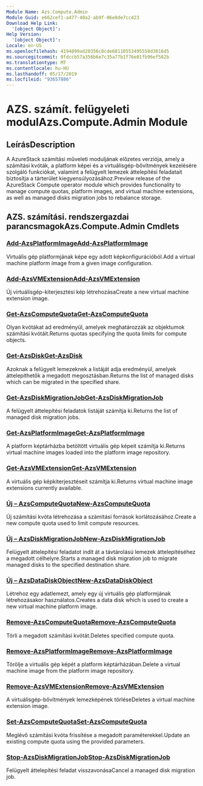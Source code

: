 ```yaml
---
Module Name: Azs.Compute.Admin
Module Guid: e662cef1-a477-40a2-ab9f-06e8de7cc423
Download Help Link:
  '[object Object]': 
Help Version:
  '[object Object]': 
Locale: en-US
ms.openlocfilehash: 4194899ad20356c8cde68110553495558d3816d5
ms.sourcegitcommit: 0fdccb57a356b6e7c35a77b1f76e01fb96ef582b
ms.translationtype: MT
ms.contentlocale: hu-HU
ms.lasthandoff: 05/17/2019
ms.locfileid: "93657886"
---
```

# <span data-ttu-id="284a3-101">AZS. számít. felügyeleti modul</span><span class="sxs-lookup"><span data-stu-id="284a3-101">Azs.Compute.Admin Module</span></span>
## <span data-ttu-id="284a3-102">Leírás</span><span class="sxs-lookup"><span data-stu-id="284a3-102">Description</span></span>
<span data-ttu-id="284a3-103">A AzureStack számítási műveleti moduljának előzetes verziója, amely a számítási kvóták, a platform képei és a virtuálisgép-bővítmények kezelésére szolgáló funkciókat, valamint a felügyelt lemezek áttelepítési feladatait biztosítja a tárterület kiegyensúlyozásához.</span><span class="sxs-lookup"><span data-stu-id="284a3-103">Preview release of the AzureStack Compute operator module which provides functionality to manage compute quotas, platform images, and virtual machine extensions, as well as managed disks migration jobs to rebalance storage.</span></span>

## <span data-ttu-id="284a3-104">AZS. számítási. rendszergazdai parancsmagok</span><span class="sxs-lookup"><span data-stu-id="284a3-104">Azs.Compute.Admin Cmdlets</span></span>
### [<span data-ttu-id="284a3-105">Add-AzsPlatformImage</span><span class="sxs-lookup"><span data-stu-id="284a3-105">Add-AzsPlatformImage</span></span>](Add-AzsPlatformImage.md)
<span data-ttu-id="284a3-106">Virtuális gép platformjának képe egy adott képkonfigurációból.</span><span class="sxs-lookup"><span data-stu-id="284a3-106">Add a virtual machine platform image from a given image configuration.</span></span>

### [<span data-ttu-id="284a3-107">Add-AzsVMExtension</span><span class="sxs-lookup"><span data-stu-id="284a3-107">Add-AzsVMExtension</span></span>](Add-AzsVMExtension.md)
<span data-ttu-id="284a3-108">Új virtuálisgép-kiterjesztési kép létrehozása</span><span class="sxs-lookup"><span data-stu-id="284a3-108">Create a new virtual machine extension image.</span></span>

### [<span data-ttu-id="284a3-109">Get-AzsComputeQuota</span><span class="sxs-lookup"><span data-stu-id="284a3-109">Get-AzsComputeQuota</span></span>](Get-AzsComputeQuota.md)
<span data-ttu-id="284a3-110">Olyan kvótákat ad eredményül, amelyek meghatározzák az objektumok számítási kvótáit.</span><span class="sxs-lookup"><span data-stu-id="284a3-110">Returns quotas specifying the quota limits for compute objects.</span></span>

### [<span data-ttu-id="284a3-111">Get-AzsDisk</span><span class="sxs-lookup"><span data-stu-id="284a3-111">Get-AzsDisk</span></span>](Get-AzsDisk.md)
<span data-ttu-id="284a3-112">Azoknak a felügyelt lemezeknek a listáját adja eredményül, amelyek áttelepíthetők a megadott megosztásban.</span><span class="sxs-lookup"><span data-stu-id="284a3-112">Returns the list of managed disks which can be migrated in the specified share.</span></span>

### [<span data-ttu-id="284a3-113">Get-AzsDiskMigrationJob</span><span class="sxs-lookup"><span data-stu-id="284a3-113">Get-AzsDiskMigrationJob</span></span>](Get-AzsDiskMigrationJob.md)
<span data-ttu-id="284a3-114">A felügyelt áttelepítési feladatok listáját számítja ki.</span><span class="sxs-lookup"><span data-stu-id="284a3-114">Returns the list of managed disk migration jobs.</span></span>

### [<span data-ttu-id="284a3-115">Get-AzsPlatformImage</span><span class="sxs-lookup"><span data-stu-id="284a3-115">Get-AzsPlatformImage</span></span>](Get-AzsPlatformImage.md)
<span data-ttu-id="284a3-116">A platform képtárházba betöltött virtuális gép képeit számítja ki.</span><span class="sxs-lookup"><span data-stu-id="284a3-116">Returns virtual machine images loaded into the platform image repository.</span></span>

### [<span data-ttu-id="284a3-117">Get-AzsVMExtension</span><span class="sxs-lookup"><span data-stu-id="284a3-117">Get-AzsVMExtension</span></span>](Get-AzsVMExtension.md)
<span data-ttu-id="284a3-118">A virtuális gép képkiterjesztéseit számítja ki.</span><span class="sxs-lookup"><span data-stu-id="284a3-118">Returns virtual machine image extensions currently available.</span></span>

### [<span data-ttu-id="284a3-119">Új – AzsComputeQuota</span><span class="sxs-lookup"><span data-stu-id="284a3-119">New-AzsComputeQuota</span></span>](New-AzsComputeQuota.md)
<span data-ttu-id="284a3-120">Új számítási kvóta létrehozása a számítási források korlátozásához.</span><span class="sxs-lookup"><span data-stu-id="284a3-120">Create a new compute quota used to limit compute resources.</span></span>

### [<span data-ttu-id="284a3-121">Új – AzsDiskMigrationJob</span><span class="sxs-lookup"><span data-stu-id="284a3-121">New-AzsDiskMigrationJob</span></span>](New-AzsDiskMigrationJob.md)
<span data-ttu-id="284a3-122">Felügyelt áttelepítési feladatot indít át a távtárolású lemezek áttelepítéséhez a megadott célhelyre.</span><span class="sxs-lookup"><span data-stu-id="284a3-122">Starts a managed disk migration job to migrate managed disks to the specified destination share.</span></span>

### [<span data-ttu-id="284a3-123">Új – AzsDataDiskObject</span><span class="sxs-lookup"><span data-stu-id="284a3-123">New-AzsDataDiskObject</span></span>](New-AzsDataDiskObject.md)
<span data-ttu-id="284a3-124">Létrehoz egy adatlemezt, amely egy új virtuális gép platformjának létrehozásakor használatos.</span><span class="sxs-lookup"><span data-stu-id="284a3-124">Creates a data disk which is used to create a new virtual machine platform image.</span></span>

### [<span data-ttu-id="284a3-125">Remove-AzsComputeQuota</span><span class="sxs-lookup"><span data-stu-id="284a3-125">Remove-AzsComputeQuota</span></span>](Remove-AzsComputeQuota.md)
<span data-ttu-id="284a3-126">Törli a megadott számítási kvótát.</span><span class="sxs-lookup"><span data-stu-id="284a3-126">Deletes specified compute quota.</span></span>

### [<span data-ttu-id="284a3-127">Remove-AzsPlatformImage</span><span class="sxs-lookup"><span data-stu-id="284a3-127">Remove-AzsPlatformImage</span></span>](Remove-AzsPlatformImage.md)
<span data-ttu-id="284a3-128">Törölje a virtuális gép képét a platform képtárházában.</span><span class="sxs-lookup"><span data-stu-id="284a3-128">Delete a virtual machine image from the platform image repository.</span></span>

### [<span data-ttu-id="284a3-129">Remove-AzsVMExtension</span><span class="sxs-lookup"><span data-stu-id="284a3-129">Remove-AzsVMExtension</span></span>](Remove-AzsVMExtension.md)
<span data-ttu-id="284a3-130">A virtuálisgép-bővítmények lemezképének törlése</span><span class="sxs-lookup"><span data-stu-id="284a3-130">Deletes a virtual machine extension image.</span></span>

### [<span data-ttu-id="284a3-131">Set-AzsComputeQuota</span><span class="sxs-lookup"><span data-stu-id="284a3-131">Set-AzsComputeQuota</span></span>](Set-AzsComputeQuota.md)
<span data-ttu-id="284a3-132">Meglévő számítási kvóta frissítése a megadott paraméterekkel.</span><span class="sxs-lookup"><span data-stu-id="284a3-132">Update an existing compute quota using the provided parameters.</span></span>

### [<span data-ttu-id="284a3-133">Stop-AzsDiskMigrationJob</span><span class="sxs-lookup"><span data-stu-id="284a3-133">Stop-AzsDiskMigrationJob</span></span>](Stop-AzsDiskMigrationJob.md)
<span data-ttu-id="284a3-134">Felügyelt áttelepítési feladat visszavonása</span><span class="sxs-lookup"><span data-stu-id="284a3-134">Cancel a managed disk migration job.</span></span>


